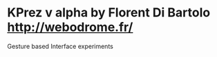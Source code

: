 KPrez v alpha by Florent Di Bartolo <http://webodrome.fr/>
=====
Gesture based Interface experiments
